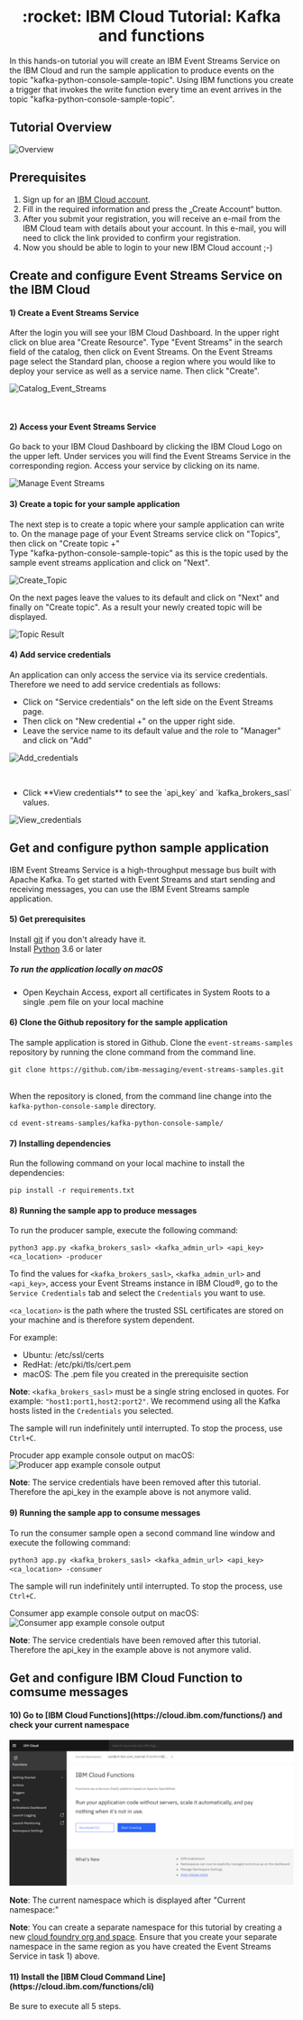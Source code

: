<h1 align="center" style="border-bottom: none;">:rocket: IBM Cloud Tutorial: Kafka and functions</h1>

In this hands-on tutorial you will create an IBM Event Streams Service on the IBM Cloud and run the sample application to produce events on the topic "kafka-python-console-sample-topic". Using IBM functions you create a trigger that invokes the write function every time an event arrives in the topic "kafka-python-console-sample-topic".

## Tutorial Overview

![Overview](readme-images/Kafka-Functions-Tutorial.png)


## Prerequisites

1. Sign up for an [IBM Cloud account](https://cloud.ibm.com/registration).
2. Fill in the required information and press the „Create Account“ button.
3. After you submit your registration, you will receive an e-mail from the IBM Cloud team with details about your account. In this e-mail, you will need to click the link provided to confirm your registration.
4. Now you should be able to login to your new IBM Cloud account ;-) 

## Create and configure Event Streams Service on the IBM Cloud

<h4>1) Create a Event Streams Service</h4>
After the login you will see your IBM Cloud Dashboard. In the upper right click on blue area "Create Resource". 
Type "Event Streams" in the search field of the catalog, then click on Event Streams. 
On the Event Streams page select the Standard plan, choose a region where you would like to deploy your service as well as a service name. 
Then click "Create".
<br>

![Catalog_Event_Streams]( readme-images/catalog-services-event-streams.png)

<br>
<h4>2) Access your Event Streams Service</h4>
Go back to your IBM Cloud Dashboard by clicking the IBM Cloud Logo on the upper left. Under services you will find the Event Streams Service in the corresponding region. Access your service by clicking on its name.
<br>

![Manage Event Streams]( readme-images/manage-event-streams.png)

<h4>3) Create a topic for your sample application</h4>

The next step is to create a topic where your sample application can write to. On the manage page of your Event Streams service click on "Topics", then click on "Create topic +"
<br>
Type "kafka-python-console-sample-topic" as this is the topic used by the sample event streams application and click on "Next".
<br>

![Create_Topic]( readme-images/create-topic-2.png)

On the next pages leave the values to its default and click on "Next" and finally on "Create topic". As a result your newly created topic will be displayed.
<br>

![Topic Result]( readme-images/topic-result.png)

<h4>4) Add service credentials</h4>

An application can only access the service via its service credentials. Therefore we need to add service credentials as follows:

<ul>
  <li>Click on "Service credentials" on the left side on the Event Streams page.</li>
  <li>Then click on "New credential +" on the upper right side.</li>
  <li>Leave the service name to its default value and the role to "Manager" and click on "Add"</li>
</ul>

![Add_credentials]( readme-images/add-credentials.png)

<br>
<ul>
  <li>Click **View credentials** to see the `api_key` and `kafka_brokers_sasl` values.</li>
</ul>

![View_credentials]( readme-images/view-credentials.png)

## Get and configure python sample application

IBM Event Streams Service is a high-throughput message bus built with Apache Kafka. To get started with Event Streams
and start sending and receiving messages, you can use the IBM Event Streams sample application.

<h4>5) Get prerequisites</h4>

Install [git](https://git-scm.com/) if you don't already have it.
<br>
Install [Python](https://www.python.org/downloads/) 3.6 or later

##### To run the application locally on macOS 
* Open Keychain Access, export all certificates in System Roots to a single .pem file on your local machine

<h4>6) Clone the Github repository for the sample application</h4>

   The sample application is stored in Github. Clone the `event-streams-samples` repository by running the clone command from the command line. 

   ```shell
   git clone https://github.com/ibm-messaging/event-streams-samples.git
   ```

   <br/>
   When the repository is cloned, from the command line change into the <code>kafka-python-console-sample</code> directory.

   ```shell
   cd event-streams-samples/kafka-python-console-sample/
   ```

<h4>7) Installing dependencies</h4>
Run the following command on your local machine to install the dependencies:

```shell
pip install -r requirements.txt
```

<h4>8) Running the sample app to produce messages</h4>

To run the producer sample, execute the following command:

```shell
python3 app.py <kafka_brokers_sasl> <kafka_admin_url> <api_key> <ca_location> -producer
```
   
 To find the values for `<kafka_brokers_sasl>`, `<kafka_admin_url>` and `<api_key>`, access your Event Streams instance in IBM Cloud®, go to the `Service Credentials` tab and select the `Credentials` you want to use.

`<ca_location>` is the path where the trusted SSL certificates are stored on your machine and is therefore system dependent. 

For example:
* Ubuntu: /etc/ssl/certs
* RedHat: /etc/pki/tls/cert.pem
* macOS: The .pem file you created in the prerequisite section

__Note__: `<kafka_brokers_sasl>` must be a single string enclosed in quotes. For example: `"host1:port1,host2:port2"`. We recommend using all the Kafka hosts listed in the `Credentials` you selected.

The sample will run indefinitely until interrupted. To stop the process, use `Ctrl+C`. 

Procuder app example console output on macOS:
![Producer app example console output]( readme-images/kafka-python-producer2.png)

__Note__: The service credentials have been removed after this tutorial. Therefore the api_key in the example above is not anymore valid.
  
<h4>9) Running the sample app to consume messages</h4>

To run the consumer sample open a second command line window and execute the following command:

```shell
python3 app.py <kafka_brokers_sasl> <kafka_admin_url> <api_key> <ca_location> -consumer
```
The sample will run indefinitely until interrupted. To stop the process, use `Ctrl+C`. 

Consumer app example console output on macOS:
![Consumer app example console output]( readme-images/kafka-python-consumer2.png)

__Note__: The service credentials have been removed after this tutorial. Therefore the api_key in the example above is not anymore valid.


## Get and configure IBM Cloud Function to comsume messages

<h4>10) Go to [IBM Cloud Functions](https://cloud.ibm.com/functions/) and check your current namespace</h4>

![Cloud_Functions]( readme-images/cloud-functions2.png)

__Note__: The current namespace which is displayed after "Current namespace:"

__Note__: You can create a separate namespace for this tutorial by creating a new [cloud foundry org and space]( https://cloud.ibm.com/account/cloud-foundry). Ensure that you create your separate namespace in the same region as you have created the Event Streams Service in task 1) above. 

<h4>11) Install the [IBM Cloud Command Line](https://cloud.ibm.com/functions/cli)</h4> 

Be sure to execute all 5 steps.





